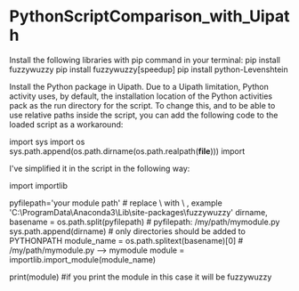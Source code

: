 # PythonScriptComparison_with_Uipath
 Install the following libraries with pip command in your terminal:
pip install fuzzywuzzy
pip install fuzzywuzzy[speedup]
pip install python-Levenshtein

Install the Python package in Uipath.
Due to a Uipath limitation, Python activity uses, by default, the installation location of the Python activities pack as the run directory for the script. To change this, and to be able to use relative paths inside the script, you can add the following code to the loaded script as a workaround:

import sys 
import os
sys.path.append(os.path.dirname(os.path.realpath(__file__)))
import <your module here>
  
  I've simplified it in the script in the following way:
  
import importlib

pyfilepath='your module path'  # replace \ with \\ , example 'C:\\ProgramData\\Anaconda3\\Lib\\site-packages\\fuzzywuzzy'
dirname, basename = os.path.split(pyfilepath) # pyfilepath: /my/path/mymodule.py
sys.path.append(dirname) # only directories should be added to PYTHONPATH
module_name = os.path.splitext(basename)[0] # /my/path/mymodule.py --> mymodule
module = importlib.import_module(module_name)

print(module) #if you print the module in this case it will be fuzzywuzzy

